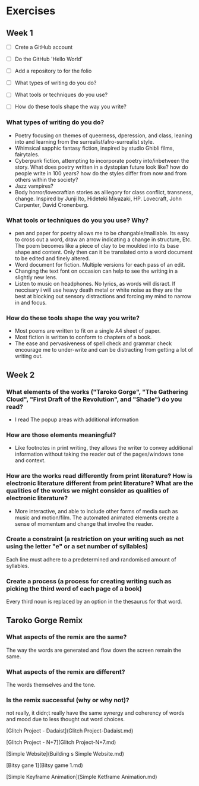 # Exercises

## Week 1

- [ ] Crete a GitHub account
- [ ] Do the GitHub 'Hello World'
- [ ] Add a repository to for the folio
- [ ] What types of writing do you do?
- [ ] What tools or techniques do you use?
- [ ] How do these tools shape the way you write?


### What types of writing do you do?

- Poetry focusing on themes of queerness, dperession, and class, leaning into and learning from the surrealist/afro-surrealist style.
- Whimsical sapphic fantasy fiction, inspired by studio Ghibli films, fairytales.
- Cyberpunk fiction, attempting to incorporate poetry into/inbetween the story. What does poetry written in a dystopian future look like? how do people write in 100 years? how do the styles differ from now and from others within the society?
- Jazz vampires?
- Body horror/lovecraftian stories as alllegory for class conflict, transness, change. Inspired by Junji Ito, Hideteki Miyazaki, HP. Lovecraft, John Carpenter, David Cronenberg.
 
 
### What tools or techniques do you you use? Why?

- pen and paper for poetry allows me to be changable/malliable. Its easy to cross out a word, draw an arrow indicating a change in structure, Etc. The poem becomes like a piece of clay to be moulded into its base shape and content. Only then can it be translated onto a word document to be edited and finely altered.
- Word document for fiction. Multiple versions for each pass of an edit.
- Changing the text font on occasion can help to see the writing in a slightly new lens.
- Listen to music on headphones. No lyrics, as words will disract. If neccisary i will use heavy death metal or white noise as they are the best at blocking out sensory distractions and forcing my mind to narrow in and focus.


### How do these tools shape the way you write?

- Most poems are written to fit on a single A4 sheet of paper.
- Most fiction is written to conform to chapters of a book.
- The ease and pervasiveness of spell check and grammar check encourage me to under-write and can be distracting from getting a lot of writing out.


## Week 2


### What elements of the works ("Taroko Gorge", "The Gathering Cloud", "First Draft of the Revolution", and "Shade") do you read?

- I read The popup areas with additional information

### How are those elements meaningful?

- Like footnotes in print writing, they allows the writer to convey additional information without taking the reader out of the pages/windows tone and context.

### How are the works read differently from print literature? How is electronic literature different from print literature? What are the qualities of the works we might consider as qualities of electronic literature?

- More interactive, and able to include other forms of media such as music and motion/film. The automated animated elements create a sense of momentum and change that involve the reader.


### Create a constraint (a restriction on your writing such as not using the letter "e" or a set number of syllables)

Each line must adhere to a predetermined and randomised amount of syllables.

### Create a process (a process for creating writing such as picking the third word of each page of a book)

Every third noun is replaced by an option in the thesaurus for that word.

## Taroko Gorge Remix

### What aspects of the remix are the same?

The way the words are generated and flow down the screen remain the same.

### What aspects of the remix are different?

The words themselves and the tone.

### Is the remix successful (why or why not)?

not really, it didn;t really have the same synergy and coherency of words and mood due to less thought out word choices.

[Glitch Project - Dadaist](Glitch Project-Dadaist.md)

[Glitch Project - N+7](Glitch Project-N+7.md)

[Simple Website](Building s Simple Website.md)

[Bitsy gane 1](Bitsy game 1.md)

[Simple Keyframe Animation](Simple Ketframe Animation.md)


